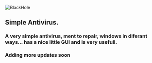 ![BlackHole](https://user-images.githubusercontent.com/83523587/236891635-5a7d1b99-0305-401a-9a7e-a10a0756784d.png)
## Simple Antivirus.

### A very simple antivirus, ment to repair, windows in diferant ways... has a nice little GUI and is very usefull.
### Adding more updates soon
